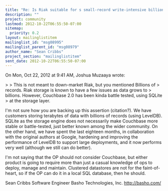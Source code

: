 ```yaml
---
title: "Re: Is Riak suitable for s small-record write-intensive	billion-records application?"
description: ""
project: community
lastmod: 2012-10-22T06:55:50-07:00
sitemap:
  priority: 0.2
layout: mailinglistitem
mailinglist_id: "msg08995"
mailinglist_parent_id: "msg08979"
author_name: "Sean Cribbs"
project_section: "mailinglistitem"
sent_date: 2012-10-22T06:55:50-07:00
---
```



On Mon, Oct 22, 2012 at 9:41 AM, Joshua Muzaaya  wrote:

&gt;
&gt; This is not meant to down-market Riak, but you mentioned Billions of
&gt; records. Riak storage is known to have a few issues as data grows to
&gt; billions. However, Couchbase 2.0 has been kinda battle tested, using SQLite
&gt; at the storage layer.


I'm not sure how you are backing up this assertion (citation?). We have
customers storing terabytes of data with billions of records (using
LevelDB). SQLite as the storage engine does not necessarily make Couchbase
more stable or battle-tested, just better known among the wider community.
On the other hand, we have spent the last eighteen months, in collaboration
with the original authors at Google, hardening and improving the
performance of LevelDB to support large deployments, and it now performs
very well (although we still can do better).

I'm not saying that the OP should not consider Couchbase, but either
product is going to require more than just a casual knowledge of ops to
deploy, manage and maintain. Clustered datastores are not for the
faint-of-heart, so if the OP can do it in a local SQL database, then he
should.

Sean Cribbs 
Software Engineer
Basho Technologies, Inc.
http://basho.com/
